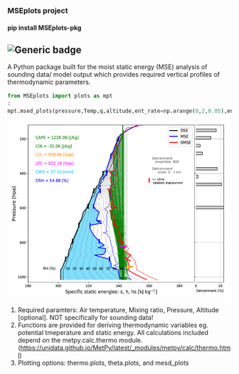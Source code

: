 ### MSEplots project
#### pip install MSEplots-pkg
![Generic badge](https://img.shields.io/badge/Python-<COLOR>.svg)
------
A Python package built for the moist static energy (MSE) analysis of sounding data/ model output which provides required vertical profiles of thermodynamic parameters. 

```python
from MSEplots import plots as mpt
:
mpt.msed_plots(pressure,Temp,q,altitude,ent_rate=np.arange(0,2,0.05),entrain=True)
```
<img src="https://github.com/weiming9115/Working-Space/blob/master/MSEplots_metpy/demo.png" width="550" height="400">

1. Required paramters: Air temperature, Mixing ratio, Pressure, Altitude [optional]. NOT specifically for sounding data!
2. Functions are provided for deriving thermodynamic variables eg. potential tmeperature and static energy. All calculations included depend on the metpy.calc.thermo module.
(https://unidata.github.io/MetPy/latest/_modules/metpy/calc/thermo.html)
3. Plotting options: thermo.plots, theta.plots, and mesd_plots
